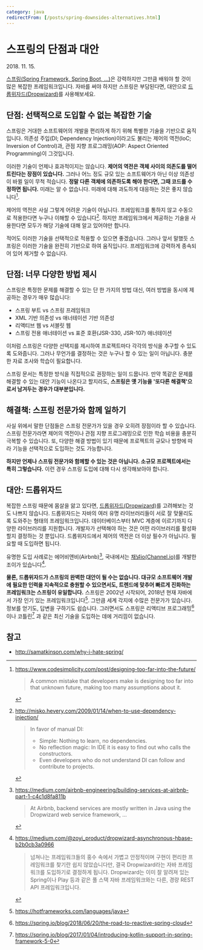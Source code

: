 ```yaml
---
category: java
redirectFrom: [/posts/spring-downsides-alternatives.html]
---
```


# 스프링의 단점과 대안

<time id="published" datetime="2018-11-15">2018. 11. 15.</time>

[스프링(Spring Framework, Spring Boot, …)][spring]은 강력하지만 그만큼 배워야 할 것이 많은 복잡한 프레임워크입니다. 자바를 써야 하지만 스프링은 부담된다면, 대안으로 [드롭위자드(Dropwizard)][dropwizard]를 사용해보세요.

[spring]: https://spring.io/
[dropwizard]: https://www.dropwizard.io/

## 단점: 선택적으로 도입할 수 없는 복잡한 기술

스프링은 거대한 소프트웨어의 개발을 편리하게 하기 위해 특별한 기술을 기반으로 움직입니다. 의존성 주입(DI; Dependency Injection)이라고도 불리는 제어의 역전(IoC; Inversion of Control)과, 관점 지향 프로그래밍(AOP: Aspect Oriented Programming)이 그것입니다.

이러한 기술이 언제나 효과적이지는 않습니다. **제어의 역전은 객체 사이의 의존도를 떨어트린다는 장점이 있습니다.** 그러나 어느 정도 규모 있는 소프트웨어가 아닌 이상 의존성이 바뀔 일이 무척 적습니다. **정말 다른 객체에 의존하도록 해야 한다면, 그때 코드를 수정하면 됩니다.** 미래는 알 수 없습니다. 미래에 대해 과도하게 대응하는 것은 좋지 않습니다[^designing-too-far].

[^designing-too-far]:
    <https://www.codesimplicity.com/post/designing-too-far-into-the-future/>

    > A common mistake that developers make is designing too far into that unknown future, making too many assumptions about it.

제어의 역전은 사실 그렇게 어려운 기술이 아닙니다. 프레임워크를 통하지 않고 수동으로 적용한다면 누구나 이해할 수 있습니다[^manual-di]. 하지만 프레임워크에서 제공하는 기술을 사용한다면 모두가 해당 기술에 대해 알고 있어야만 합니다.

[^manual-di]:
    <http://misko.hevery.com/2009/01/14/when-to-use-dependency-injection/>

    > In favor of manual DI:
    >
    > - Simple: Nothing to learn, no dependencies.
    > - No reflection magic: In IDE it is easy to find out who calls the constructors.
    > - Even developers who do not understand DI can follow and contribute to projects.

적어도 이러한 기술을 선택적으로 적용할 수 있으면 좋겠습니다. 그러나 앞서 말했듯 스프링은 이러한 기술을 완전히 기반으로 하여 움직입니다. 프레임워크에 강력하게 종속되어 있어 제거할 수 없습니다.

## 단점: 너무 다양한 방법 제시

스프링은 특정한 문제를 해결할 수 있는 단 한 가지의 방법 대신, 여러 방법을 동시에 제공하는 경우가 매우 많습니다:

- 스프링 부트 vs 스프링 프레임워크
- XML 기반 의존성 vs 애너테이션 기반 의존성
- 리액티브 웹 vs 서블릿 웹
- 스프링 전용 애너테이션 vs 표준 호환(JSR-330, JSR-107) 애너테이션

이처럼 스프링은 다양한 선택지를 제시하여 프로젝트마다 각각의 방식을 추구할 수 있도록 도와줍니다. 그러나 무언가를 결정하는 것은 누구나 할 수 있는 일이 아닙니다. 충분한 자료 조사와 학습이 필요합니다.

스프링 문서는 특정한 방식을 직접적으로 권장하는 일이 드뭅니다. 만약 똑같은 문제를 해결할 수 있는 대안 기능이 나온다고 할지라도, **스프링은 옛 기능을 '또다른 해결책'으로서 남겨두는 경우가 대부분입니다.**

## 해결책: 스프링 전문가와 함께 일하기

사실 위에서 말한 단점들은 스프링 전문가가 있을 경우 오히려 장점이라 할 수 있습니다. 스프링 전문가라면 제어의 역전이나 관점 지향 프로그래밍으로 인한 학습 비용을 충분히 극복할 수 있습니다. 또, 다양한 해결 방법이 있기 때문에 프로젝트의 규모나 방향에 따라 기능을 선택적으로 도입하는 것도 가능합니다.

**하지만 언제나 스프링 전문가와 함께할 수 있는 것은 아닙니다. 소규모 프로젝트에서는 특히 그렇습니다.** 이런 경우 스프링 도입에 대해 다시 생각해보아야 합니다.

## 대안: 드롭위자드

복잡한 스프링 때문에 몸살을 앓고 있다면, [드롭위자드(Dropwizard)][dropwizard]를 고려해보는 것도 나쁘지 않습니다. 드롭위자드는 자바의 여러 유명 라이브러리들이 서로 잘 맞물리도록 도와주는 형태의 프레임워크입니다. 데이터베이스부터 MVC 계층에 이르기까지 다양한 라이브러리를 지원합니다. 개발자가 선택해야 하는 것은 어떤 라이브러리를 활성화할지 결정하는 것 뿐입니다. 드롭위자드에서 제어의 역전은 더 이상 필수가 아닙니다. 필요할 때 도입하면 됩니다.

유명한 도입 사례로는 에어비앤비(Airbnb)[^in-airbnb], 국내에서는 [채널io(Channel.io)][channelio]를 개발한 조이가 있습니다[^in-zoyi].

[^in-airbnb]:
    <https://medium.com/airbnb-engineering/building-services-at-airbnb-part-1-c4c1d8fa811b>

    > At Airbnb, backend services are mostly written in Java using the Dropwizard web service framework, ...

[channelio]: https://channel.io/

[^in-zoyi]:
    <https://medium.com/@zoyi_product/dropwizard-asynchronous-hbase-b2b0cb3a0966>

    > 넘쳐나는 프레임워크들의 홍수 속에서 가볍고 안정적이며 구현이 편리한 프레임워크를 찾기란 쉽지 않았습니다만, 결국 Dropwizard라는 자바 프레임워크를 도입하기로 결정하게 됩니다. Dropwizard는 이미 잘 알려져 있는 Spring이나 Play 등과 같은 풀 스택 자바 프레임워크와는 다른, 경량 REST API 프레임워크입니다.

**물론, 드롭위자드가 스프링의 완벽한 대안이 될 수는 없습니다. 대규모 소프트웨어 개발에 필요한 인력을 지속적으로 충원할 수 있으면서도, 트렌드에 맞추어 빠르게 진화하는 프레임워크는 스프링이 유일합니다.** 스프링은 2002년 시작되어, 2018년 현재 자바에서 가장 인기 있는 프레임워크입니다[^spring-ranking]. 그만큼 세계 각지에 수많은 전문가가 있습니다. 정보를 얻기도, 답변을 구하기도 쉽습니다. 그러면서도 스프링은 리액티브 프로그래밍[^reactive-support]이나 코틀린[^kotlin-support] 과 같은 최신 기술을 도입하는 데에 거리낌이 없습니다.

[^spring-ranking]: <https://hotframeworks.com/languages/java>

[^reactive-support]: <https://spring.io/blog/2018/06/20/the-road-to-reactive-spring-cloud>

[^kotlin-support]: <https://spring.io/blog/2017/01/04/introducing-kotlin-support-in-spring-framework-5-0>

## 참고

- <http://samatkinson.com/why-i-hate-spring/>

